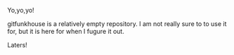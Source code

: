 Yo,yo,yo!

gitfunkhouse is a relatively empty repository. I am not really sure to to use it for, but it is here for when I fugure it out.

Laters!